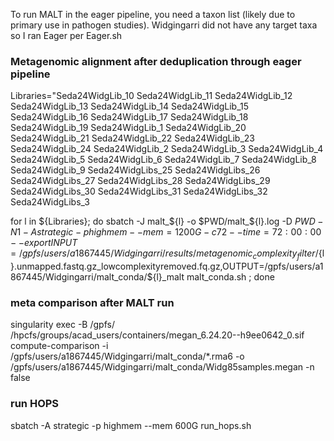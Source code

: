 To run MALT in the eager pipeline, you need a taxon list (likely due to primary use in pathogen studies). Widgingarri did not have any target taxa so I ran Eager per Eager.sh

### Metagenomic alignment after deduplication through eager pipeline

Libraries="Seda24WidgLib_10 Seda24WidgLib_11 Seda24WidgLib_12 Seda24WidgLib_13 Seda24WidgLib_14 Seda24WidgLib_15 Seda24WidgLib_16 Seda24WidgLib_17 Seda24WidgLib_18 Seda24WidgLib_19 Seda24WidgLib_1 Seda24WidgLib_20 Seda24WidgLib_21 Seda24WidgLib_22 Seda24WidgLib_23 Seda24WidgLib_24 Seda24WidgLib_2 Seda24WidgLib_3 Seda24WidgLib_4 Seda24WidgLib_5 Seda24WidgLib_6 Seda24WidgLib_7 Seda24WidgLib_8 Seda24WidgLib_9 Seda24WidgLibs_25 Seda24WidgLibs_26 Seda24WidgLibs_27 Seda24WidgLibs_28 Seda24WidgLibs_29 Seda24WidgLibs_30 Seda24WidgLibs_31 Seda24WidgLibs_32 Seda24WidgLibs_3

for l in ${Libraries}; do  sbatch -J malt_${l} -o $PWD/malt_${l}.log -D $PWD -N 1 -A strategic -p highmem  --mem=1200G -c 72 --time=72:00:00 --export INPUT=/gpfs/users/a1867445/Widgingarri/results/metagenomic_complexity_filter/${l}.unmapped.fastq.gz_lowcomplexityremoved.fq.gz,OUTPUT=/gpfs/users/a1867445/Widgingarri/malt_conda/${l}_malt malt_conda.sh ; done

### meta comparison after MALT run
singularity exec -B /gpfs/ /hpcfs/groups/acad_users/containers/megan_6.24.20--h9ee0642_0.sif compute-comparison -i /gpfs/users/a1867445/Widgingarri/malt_conda/*.rma6 -o /gpfs/users/a1867445/Widgingarri/malt_conda/Widg85samples.megan -n false


### run HOPS
sbatch -A strategic -p highmem --mem 600G run_hops.sh 



